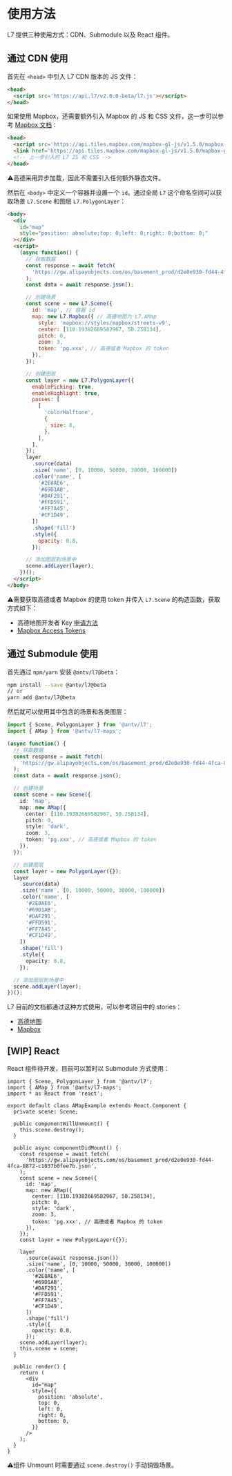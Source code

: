 # 使用方法

L7 提供三种使用方式：CDN、Submodule 以及 React 组件。

## 通过 CDN 使用

首先在 `<head>` 中引入 L7 CDN 版本的 JS 文件：
```html
<head>
  <script src='https://api.l7/v2.0.0-beta/l7.js'></script>
</head>
```

如果使用 Mapbox，还需要额外引入 Mapbox 的 JS 和 CSS 文件，这一步可以参考 [Mapbox 文档](https://docs.mapbox.com/mapbox-gl-js/overview/#quickstart)：
```html
<head>
  <script src='https://api.tiles.mapbox.com/mapbox-gl-js/v1.5.0/mapbox-gl.js'></script>
  <link href='https://api.tiles.mapbox.com/mapbox-gl-js/v1.5.0/mapbox-gl.css' rel='stylesheet' />
  <!-- 上一步引入的 L7 JS 和 CSS -->
</head>
```
⚠️高德采用异步加载，因此不需要引入任何额外静态文件。

然后在 `<body>` 中定义一个容器并设置一个 `id`。通过全局 `L7` 这个命名空间可以获取场景 `L7.Scene` 和图层 `L7.PolygonLayer`：
```html
<body>
  <div
    id="map"
    style="position: absolute;top: 0;left: 0;right: 0;bottom: 0;"
  ></div>
  <script>
    (async function() {
      // 获取数据
      const response = await fetch(
        'https://gw.alipayobjects.com/os/basement_prod/d2e0e930-fd44-4fca-8872-c1037b0fee7b.json',
      );
      const data = await response.json();

      // 创建场景
      const scene = new L7.Scene({
        id: 'map', // 容器 id
        map: new L7.Mapbox({ // 高德地图为 L7.AMap
          style: 'mapbox://styles/mapbox/streets-v9',
          center: [110.19382669582967, 50.258134],
          pitch: 0,
          zoom: 3,
          token: 'pg.xxx', // 高德或者 Mapbox 的 token
        }),
      });

      // 创建图层
      const layer = new L7.PolygonLayer({
        enablePicking: true,
        enableHighlight: true,
        passes: [
          [
            'colorHalftone',
            {
              size: 8,
            },
          ],
        ],
      });
      layer
        .source(data)
        .size('name', [0, 10000, 50000, 30000, 100000])
        .color('name', [
          '#2E8AE6',
          '#69D1AB',
          '#DAF291',
          '#FFD591',
          '#FF7A45',
          '#CF1D49',
        ])
        .shape('fill')
        .style({
          opacity: 0.8,
        });

      // 添加图层到场景中
      scene.addLayer(layer);
    })();
  </script>
</body>
```

⚠️需要获取高德或者 Mapbox 的使用 token 并传入 `L7.Scene` 的构造函数，获取方式如下：
* 高德地图开发者 Key [申请方法](https://lbs.amap.com/dev/key/)
* [Mapbox Access Tokens](https://docs.mapbox.com/help/how-mapbox-works/access-tokens/#creating-and-managing-access-tokens)

## 通过 Submodule 使用

首先通过 `npm/yarn` 安装 `@antv/l7@beta`：
```bash
npm install --save @antv/l7@beta
// or
yarn add @antv/l7@beta
```

然后就可以使用其中包含的场景和各类图层：
```typescript
import { Scene, PolygonLayer } from '@antv/l7';
import { AMap } from '@antv/l7-maps';

(async function() {
  // 获取数据
  const response = await fetch(
    'https://gw.alipayobjects.com/os/basement_prod/d2e0e930-fd44-4fca-8872-c1037b0fee7b.json',
  );
  const data = await response.json();

  // 创建场景
  const scene = new Scene({
    id: 'map',
    map: new AMap({
      center: [110.19382669582967, 50.258134],
      pitch: 0,
      style: 'dark',
      zoom: 3,
      token: 'pg.xxx', // 高德或者 Mapbox 的 token
    }),
  });

  // 创建图层
  const layer = new PolygonLayer({});
  layer
    .source(data)
    .size('name', [0, 10000, 50000, 30000, 100000])
    .color('name', [
      '#2E8AE6',
      '#69D1AB',
      '#DAF291',
      '#FFD591',
      '#FF7A45',
      '#CF1D49',
    ])
    .shape('fill')
    .style({
      opacity: 0.8,
    });

  // 添加图层到场景中
  scene.addLayer(layer);
})();
```

L7 目前的文档都通过这种方式使用，可以参考项目中的 stories：
* [高德地图](https://github.com/antvis/L7/blob/next/stories/MapAdaptor/components/AMap.tsx)
* [Mapbox](https://github.com/antvis/L7/blob/next/stories/MapAdaptor/components/Mapbox.tsx)


## [WIP] React

React 组件待开发，目前可以暂时以 Submodule 方式使用：
```tsx
import { Scene, PolygonLayer } from '@antv/l7';
import { AMap } from '@antv/l7-maps';
import * as React from 'react';

export default class AMapExample extends React.Component {
  private scene: Scene;

  public componentWillUnmount() {
    this.scene.destroy();
  }

  public async componentDidMount() {
    const response = await fetch(
      'https://gw.alipayobjects.com/os/basement_prod/d2e0e930-fd44-4fca-8872-c1037b0fee7b.json',
    );
    const scene = new Scene({
      id: 'map',
      map: new AMap({
        center: [110.19382669582967, 50.258134],
        pitch: 0,
        style: 'dark',
        zoom: 3,
        token: 'pg.xxx', // 高德或者 Mapbox 的 token
      }),
    });
    const layer = new PolygonLayer({});

    layer
      .source(await response.json())
      .size('name', [0, 10000, 50000, 30000, 100000])
      .color('name', [
        '#2E8AE6',
        '#69D1AB',
        '#DAF291',
        '#FFD591',
        '#FF7A45',
        '#CF1D49',
      ])
      .shape('fill')
      .style({
        opacity: 0.8,
      });
    scene.addLayer(layer);
    this.scene = scene;
  }

  public render() {
    return (
      <div
        id="map"
        style={{
          position: 'absolute',
          top: 0,
          left: 0,
          right: 0,
          bottom: 0,
        }}
      />
    );
  }
}
```

⚠️组件 Unmount 时需要通过 `scene.destroy()` 手动销毁场景。
